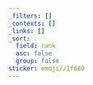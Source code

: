 ```yaml
---
_filters: []
_contexts: []
_links: []
_sort:
  field: rank
  asc: false
  group: false
sticker: emoji//1f680
---
```

